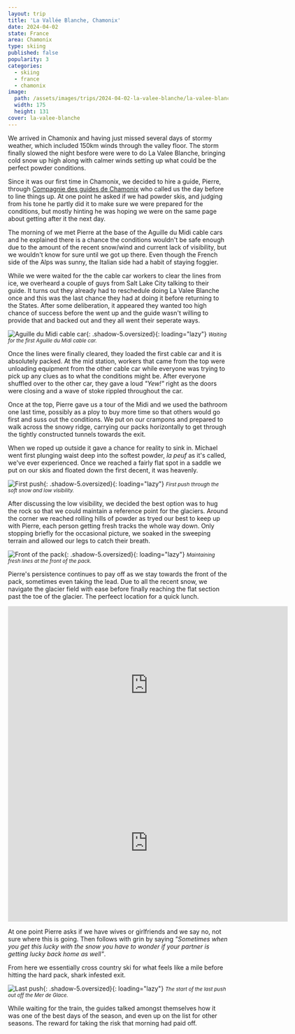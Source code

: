 ```yaml
---
layout: trip
title: 'La Vallée Blanche, Chamonix'
date: 2024-04-02
state: France
area: Chamonix
type: skiing
published: false
popularity: 3
categories:
  - skiing
  - france
  - chamonix
image:
  path: /assets/images/trips/2024-04-02-la-valee-blanche/la-valee-blanche-thumb.png
  width: 175
  height: 131
cover: la-valee-blanche
---
```


We arrived in Chamonix and having just missed several days of stormy weather, which included 150km winds through the valley floor. The storm finally slowed the night besfore were were to do La Valee Blanche, bringing cold snow up high along with calmer winds setting up what could be the perfect powder conditions.

Since it was our first time in Chamonix, we decided to hire a guide, Pierre, through [Compagnie des guides de Chamonix](www.chamonix-guides.com) who called us the day before to line things up. At one point he asked if we had powder skis, and judging from his tone he partly did it to make sure we were prepared for the conditions, but mostly hinting he was hoping we were on the same page about getting after it the next day.

The morning of we met Pierre at the base of the Aguille du Midi cable cars and he explained there is a chance the conditions wouldn't be safe enough due to the amount of the recent snow/wind and current lack of visibility, but we wouldn't know for sure until we got up there. Even though the French side of the Alps was sunny, the Italian side had a habit of staying foggier.

While we were waited for the the cable car workers to clear the lines from ice, we overheard a couple of guys from Salt Lake City talking to their guide. It turns out they already had to reschedule doing La Valee Blanche once and this was the last chance they had at doing it before returning to the States. After some deliberation, it appeared they wanted too high chance of success before the went up and the guide wasn't willing to provide that and backed out and they all went their seperate ways.

![Aguille du Midi cable car](/assets/images/trips/2024-04-02-la-valee-blanche/aguille-du-midi-cable-car.png "Aguille du Midi cable car"){: .shadow-5.oversized}{: loading="lazy"} <small><i>Waiting for the first Aguille du Midi cable car.</i></small>

Once the lines were finally cleared, they loaded the first cable car and it is absolutely packed. At the mid station, workers that came from the top were unloading equipment from the other cable car while everyone was trying to pick up any clues as to what the conditions might be. After everyone shuffled over to the other car, they gave a loud _"Yew!"_ right as the doors were closing and a wave of stoke rippled throughout the car.

Once at the top, Pierre gave us a tour of the Midi and we used the bathroom one last time, possibly as a ploy to buy more time so that others would go first and suss out the conditions. We put on our crampons and prepared to walk across the snowy ridge, carrying our packs horizontally to get through the tightly constructed tunnels towards the exit.

When we roped up outside it gave a chance for reality to sink in. Michael went first plunging waist deep into the softest powder, _la peuf_ as it's called, we've ever experienced. Once we reached a fairly flat spot in a saddle we put on our skis and floated down the first decent, it was heavenly.

![First push](/assets/images/trips/2024-04-02-la-valee-blanche/first-push.png "First push"){: .shadow-5.oversized}{: loading="lazy"} <small><i>First push through the soft snow and low visibility.</i></small>

After discussing the low visibility, we decided the best option was to hug the rock so that we could maintain a reference point for the glaciers. Around the corner we reached rolling hills of powder as tryed our best to keep up with Pierre, each person getting fresh tracks the whole way down. Only stopping briefly for the occasional picture, we soaked in the sweeping terrain and allowed our legs to catch their breath.

![Front of the pack](/assets/images/trips/2024-04-02-la-valee-blanche/front-of-the-pack.png "Front of the pack"){: .shadow-5.oversized}{: loading="lazy"} <small><i>Maintaining fresh lines at the front of the pack.</i></small>

Pierre's persistence continues to pay off as we stay towards the front of the pack, sometimes even taking the lead. Due to all the recent snow, we navigate the glacier field with ease before finally reaching the flat section past the toe of the glacier. The perfeect location for a quick lunch.

<div class="video oversized landscape pv2">
  <div class="fl-ns w-50-ns w-100 pl5-ns">
    <iframe title="vimeo-player" src="https://player.vimeo.com/video/940324966?h=15ca0bf42a" width="640" height="360" frameborder="0"    allowfullscreen></iframe>
  </div>
  <div class="fr-ns w-50-ns w-100 pr5-ns">
    <iframe title="vimeo-player" src="https://player.vimeo.com/video/940326759?h=9348e00819" width="640" height="360" frameborder="0"    allowfullscreen></iframe>
  </div>
  <div class="cb"></div>
</div>

At one point Pierre asks if we have wives or girlfriends and we say no, not sure where this is going. Then follows with grin by saying _"Sometimes when you get this lucky with the snow you have to wonder if your partner is getting lucky back home as well"_.

From here we essentially cross country ski for what feels like a mile before hitting the hard pack, shark infested exit.

![Last push](/assets/images/trips/2024-04-02-la-valee-blanche/last-push.png "Last push"){: .shadow-5.oversized}{: loading="lazy"} <small><i>The start of the last push out off the Mer de Glace.</i></small>

While waiting for the train, the guides talked amongst themselves how it was one of the best days of the season, and even up on the list for other seasons. The reward for taking the risk that morning had paid off.

